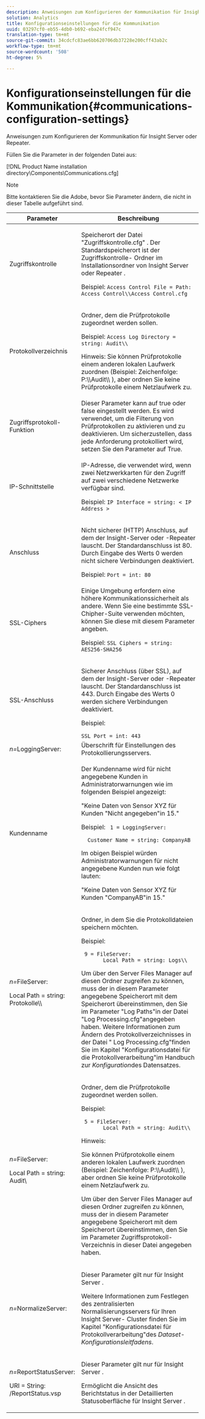 ```yaml
---
description: Anweisungen zum Konfigurieren der Kommunikation für Insight Server oder Repeater.
solution: Analytics
title: Konfigurationseinstellungen für die Kommunikation
uuid: 03297cf0-eb55-4db0-b692-eba24fcf947c
translation-type: tm+mt
source-git-commit: 34cdcfc83ae6bb620706db37228e200cff43ab2c
workflow-type: tm+mt
source-wordcount: '508'
ht-degree: 5%

---
```



# Konfigurationseinstellungen für die Kommunikation{#communications-configuration-settings}

Anweisungen zum Konfigurieren der Kommunikation für Insight Server oder Repeater.

Füllen Sie die Parameter in der folgenden Datei aus:

[!DNL Product Name installation directory\Components\Communications.cfg]

>[!NOTE]
>
>Bitte kontaktieren Sie die Adobe, bevor Sie Parameter ändern, die nicht in dieser Tabelle aufgeführt sind.

<table id="table_C87F1150E53548F484A8C0CFE91F1079"> 
 <thead> 
  <tr> 
   <th colname="col1" class="entry"> Parameter </th> 
   <th colname="col2" class="entry"> Beschreibung </th> 
  </tr> 
 </thead>
 <tbody> 
  <tr> 
   <td colname="col1"> Zugriffskontrolle </td> 
   <td colname="col2"> <p>Speicherort der <span class="filepath"> Datei "Zugriffskontrolle.cfg" </span> . Der Standardspeicherort ist der <span class="filepath"> Zugriffskontrolle- </span> Ordner im Installationsordner von <span class="keyword"> Insight Server </span> oder <span class="wintitle"> Repeater </span> . </p> <p>Beispiel: <code>Access Control File = Path: Access Control\\Access Control.cfg</code> </p> </td> 
  </tr> 
  <tr> 
   <td colname="col1"> Protokollverzeichnis </td> 
   <td colname="col2"> <p>Ordner, dem die Prüfprotokolle zugeordnet werden sollen. </p> <p>Beispiel: <code>Access Log Directory = string: Audit\\</code> </p> <p> <p>Hinweis:  Sie können Prüfprotokolle einem anderen lokalen Laufwerk zuordnen (Beispiel: <span class="filepath"> Zeichenfolge: P:\\Audit\\ </span>), aber ordnen Sie keine Prüfprotokolle einem Netzlaufwerk zu. </p> </p> </td> 
  </tr> 
  <tr> 
   <td colname="col1"> Zugriffsprotokoll-Funktion </td> 
   <td colname="col2"> Dieser Parameter kann auf true oder false eingestellt werden. Es wird verwendet, um die Filterung von Prüfprotokollen zu aktivieren und zu deaktivieren. Um sicherzustellen, dass jede Anforderung protokolliert wird, setzen Sie den Parameter auf True. </td> 
  </tr> 
  <tr> 
   <td colname="col1"> IP-Schnittstelle </td> 
   <td colname="col2"> <p>IP-Adresse, die verwendet wird, wenn zwei Netzwerkkarten für den Zugriff auf zwei verschiedene Netzwerke verfügbar sind. </p> <p>Beispiel: <code>IP Interface = string: &lt; IP Address &gt;</code> </p> </td> 
  </tr> 
  <tr> 
   <td colname="col1"> Anschluss </td> 
   <td colname="col2"> <p>Nicht sicherer (HTTP) Anschluss, auf dem der <span class="keyword"> Insight-Server </span> oder <span class="wintitle"> -Repeater </span> lauscht. Der Standardanschluss ist 80. Durch Eingabe des Werts 0 werden nicht sichere Verbindungen deaktiviert. </p> <p>Beispiel: <code>Port = int: 80</code> </p> </td> 
  </tr> 
  <tr> 
   <td colname="col1"> SSL-Ciphers </td> 
   <td colname="col2"> Einige Umgebung erfordern eine höhere Kommunikationssicherheit als andere. Wenn Sie eine bestimmte SSL-Chipher-Suite verwenden möchten, können Sie diese mit diesem Parameter angeben. <p>Beispiel: <code>SSL Ciphers = string: AES256-SHA256</code> </p> </td> 
  </tr> 
  <tr> 
   <td colname="col1"> SSL-Anschluss </td> 
   <td colname="col2"> <p>Sicherer Anschluss (über SSL), auf dem der <span class="keyword"> Insight-Server </span> oder <span class="wintitle"> -Repeater </span> lauscht. Der Standardanschluss ist 443. Durch Eingabe des Werts 0 werden sichere Verbindungen deaktiviert. </p> <p>Beispiel: <span class="filepath"></span> </p> <code>SSL Port = int: 443</code> </td> 
  </tr> 
  <tr> 
   <td colname="col1"> <i>n=</i>LoggingServer: </td> 
   <td colname="col2"> Überschrift für Einstellungen des Protokollierungsservers. </td> 
  </tr> 
  <tr> 
   <td colname="col1"> Kundenname </td> 
   <td colname="col2"> <p>Der Kundenname wird für nicht angegebene Kunden in Administratorwarnungen wie im folgenden Beispiel angezeigt: </p> <p>"Keine Daten von Sensor XYZ für Kunden "Nicht angegeben"in 15." </p> <p>Beispiel: <code> 1&nbsp;=&nbsp;LoggingServer:&nbsp; 
      &nbsp;&nbsp;Customer&nbsp;Name&nbsp;=&nbsp;string:&nbsp;CompanyAB </code> </p> <p>Im obigen Beispiel würden Administratorwarnungen für nicht angegebene Kunden nun wie folgt lauten: </p> <p>"Keine Daten von Sensor XYZ für Kunden "CompanyAB"in 15." </p> </td> 
  </tr> 
  <tr> 
   <td colname="col1"> <p> <i>n=</i>FileServer: </p> <p> Local Path = string: Protokolle\\ </p> </td> 
   <td colname="col2"> <p>Ordner, in dem Sie die Protokolldateien speichern möchten. </p> <p>Beispiel:  </p> <code> 9&nbsp;=&nbsp;FileServer:&nbsp; 
     &nbsp;&nbsp;Local&nbsp;Path&nbsp;=&nbsp;string:&nbsp;Logs\\ </code> <p>Um über den <span class="wintitle"> Server Files Manager auf diesen Ordner zugreifen zu können, muss der in diesem Parameter angegebene Speicherort mit dem Speicherort übereinstimmen, den Sie im Parameter "Log Paths"in der </span>Datei "Log Processing.cfg"angegeben <span class="filepath"> </span> haben. Weitere Informationen zum Ändern des Protokollverzeichnisses in der <span class="filepath"> Datei " </span> Log Processing.cfg"finden Sie im Kapitel "Konfigurationsdatei für die Protokollverarbeitung"im Handbuch zur <i>Konfiguration</i>des Datensatzes. </p> </td> 
  </tr> 
  <tr> 
   <td colname="col1"> <p> <i>n=</i>FileServer: </p> <p> Local Path = string: Audit\ </p> </td> 
   <td colname="col2"> <p>Ordner, dem die Prüfprotokolle zugeordnet werden sollen. </p> <p>Beispiel:  </p> <code> 5&nbsp;=&nbsp;FileServer:&nbsp; 
     &nbsp;&nbsp;Local&nbsp;Path&nbsp;=&nbsp;string:&nbsp;Audit\\ </code> <p>Hinweis:  <p>Sie können Prüfprotokolle einem anderen lokalen Laufwerk zuordnen (Beispiel: <span class="filepath"> Zeichenfolge: P:\\Audit\\ </span>), aber ordnen Sie keine Prüfprotokolle einem Netzlaufwerk zu. </p> <p>Um über den <span class="wintitle"> </span>Server Files Manager auf diesen Ordner zugreifen zu können, muss der in diesem Parameter angegebene Speicherort mit dem Speicherort übereinstimmen, den Sie im Parameter Zugriffsprotokoll-Verzeichnis in dieser Datei angegeben haben. </p> </p> </td> 
  </tr> 
  <tr> 
   <td colname="col1"> <i>n=</i>NormalizeServer: </td> 
   <td colname="col2"> <p>Dieser Parameter gilt nur für <span class="keyword"> Insight Server </span>. </p> <p>Weitere Informationen zum Festlegen des zentralisierten Normalisierungsservers für Ihren <span class="keyword"> Insight Server- </span> Cluster finden Sie im Kapitel "Konfigurationsdatei für Protokollverarbeitung"des <i>Dataset-Konfigurationsleitfadens</i>. </p> </td> 
  </tr> 
  <tr> 
   <td colname="col1"> <p> <i>n=</i>ReportStatusServer: </p> <p> URI = String: /ReportStatus.vsp </p> </td> 
   <td colname="col2"> <p>Dieser Parameter gilt nur für <span class="keyword"> Insight Server </span>. </p> <p>Ermöglicht die Ansicht des <span class="keyword"> Berichtstatus in der Detaillierten Statusoberfläche für </span> Insight Server <span class="keyword"> </span>. </p> </td> 
  </tr> 
 </tbody> 
</table>
